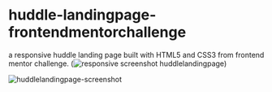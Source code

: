 ﻿# huddle-landingpage-frontendmentorchallenge
a responsive huddle landing page built with HTML5 and CSS3 from frontend mentor challenge.
(![responsive screenshot huddlelandingpage](https://user-images.githubusercontent.com/90546802/166133792-3211c463-e6b0-42a6-9304-687c13a8c594.png))

![huddlelandingpage-screenshot](https://user-images.githubusercontent.com/90546802/166133821-f2fa666c-07cc-4b39-9ea2-eff3b3ebaa1e.png)
